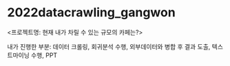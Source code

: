 # 2022datacrawling_gangwon

<프로젝트명: 현재 내가 차릴 수 있는 규모의 카페는?>

내가 진행한 부분: 데이터 크롤링, 회귀분석 수행, 외부데이터와 병합 후 결과 도출, 텍스트마이닝 수행, PPT
